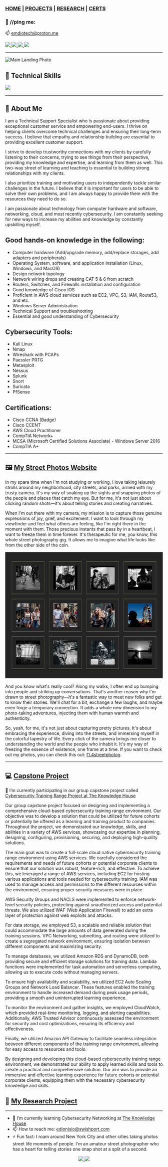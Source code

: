 
### [HOME](https://emiliedionisio.github.io/) | [PROJECTS](https://emiliedionisio.github.io/emProjects.html) | [RESEARCH](https://emiliedionisio.github.io/emResearch.html) | <!-- [RESUME ON GITPAGE](https://emiliedionisio.github.io/emtechres.html) | [RESUME PDF VERSION](EmilieDionisio-Res07302023.pdf) --> [CERTS](https://www.credly.com/users/emilie-dionisio-charriez/badges)<br /> 


### 📱 **//ping me:**
📫 emdiotech@proton.me <br />
<!-- 📲 +1.646.770.1205 -->
<p>
  <a href="https://www.linkedin.com/in/emdionisio/">
    <img src="https://skillicons.dev/icons?i=linkedin"/>
  </a>
  <a href="https://github.com/emiliedionisio">
    <img src="https://skillicons.dev/icons?i=github"/>
  </a>
  <a href="https://www.instagram.com/f1.4streetphotog/">
    <img src="https://skillicons.dev/icons?i=instagram"/>
  </a>
  <a href="https://twitter.com/emtech711">
    <img src="https://skillicons.dev/icons?i=twitter"/>
  </a>
</p>

<!-- # 🧑‍💻 -->

---







![Main Landing Photo](https://drive.google.com/uc?export=view&id=1JgZG8PanzgYb1vNJzhlf9pBgxXjbIWGK)














## 🤯 Technical Skills

<p align="left">
    <a href="https://github.com/emiliedionisio">
    <img src="https://skillicons.dev/icons?i=linux,bash,aws,github,git,docker,vim,html,markdown,wordpress,photoshop,visual studio" /></a>
</p>


<!---|  ![App Screenshot](https://drive.google.com/uc?export=view&id=1_Px6rC01N12xsDqnYvmyWORzAiwlZXLa)  |   ![App Screenshot](https://drive.google.com/uc?export=view&id=1F_FzXU7DaIzoOblHXQdz4OXzkp2pYw_j)  |    ![App Screenshot](https://drive.google.com/uc?export=view&id=1SF_Rf19mnJaVMP2AVyEiuWalSYp6diR4) |  ![App Screenshot](https://drive.google.com/uc?export=view&id=120uOb3Mj3VsCHq8deMUNFuUsdZFwCyCI)  |
| ---------------------------- | -------------------------- | --------------------- | ------------------ | --->
---

## 🚀 About Me

I am a Technical Support Specialist who is passionate about providing exceptional customer service and empowering end-users. I thrive on helping clients overcome technical challenges and ensuring their long-term success. I believe that empathy and relationship building are essential to providing excellent customer support. 

I strive to develop trustworthy connections with my clients by carefully listening to their concerns, trying to see things from their perspective, providing my knowledge and expertise, and learning from them as well. This two-way street of learning and teaching is essential to building strong relationships with my clients.

I also prioritize training and motivating users to independently tackle similar challenges in the future. I believe that it is important for users to be able to solve their own problems, and I am always happy to provide them with the resources they need to do so.

I am passionate about technology from computer hardware and software, networking, cloud, and most recently cybersecurity. I am constantly seeking for new ways to increase my abilities and knowledge by constantly upskilling myself. 

## Good hands-on knowledge in the following:
- Computer hardware (Add/upgrade memory, add/replace storages, add adapters and peripherals) 
- Operating System, software, and application installation (Linux, Windows, and MacOS)
- Design network topology
- Network wiring drops and creating CAT 5 & 6 from scratch
- Routers, Switches, and Firewalls installation and configuration
- Good knowledge of Cisco IOS
- Proficient in AWS cloud services such as EC2, VPC, S3, IAM, Route53, and etc.
- Windows Server Administration
- Technical Support and troubleshooting
- Essential and good understanding of Cybersecurity 


## Cybersecurity Tools:
- Kali Linux
- Nmap
- Wireshark with PCAPs
- Paessler PRTG
- Metasploit
- Nessus
- Splunk
- Snort
- Suricata
- PfSense

## Certifications:
- Cisco CCNA (Badge)
- Cisco CCENT
- AWS Cloud Practitioner
- CompTIA Network+
- MCSA (Microsoft Certified Solutions Associate) - Windows Server 2016
- CompTIA A+




---



## 🖼️ [My Street Photos Website](https://f14streetphotog.wixsite.com/fstopmoment) 

In my spare time when I'm  not studying or working, I love taking leisurely strolls around my neighborhood, city streets, and parks, armed with my trusty camera. It's my way of soaking up the sights and snapping photos of the people and places that catch my eye. But for me, it's not just about clicking random shots—it's about telling stories and creating narratives.

When I'm out there with my camera, my mission is to capture those genuine expressions of joy, grief, and excitement. I want to look through my viewfinder and feel what others are feeling, like I'm right there in the moment with them. Those precious instants that pass by in a heartbeat, I want to freeze them in time forever. It's therapeutic for me, you know, this whole street photography gig. It allows me to imagine what life looks like from the other side of the coin.


![Em Street Photo](https://github.com/emiliedionisio/emiliedionisio.github.io/blob/main/em-streetphotos.png)




And you know what's really cool? Along my walks, I often end up bumping into people and striking up conversations. That's another reason why I'm drawn to street photography—it's a fantastic way to meet new folks and get to know their stories. We'll chat for a bit, exchange a few laughs, and maybe even forge a temporary connection. It adds a whole new dimension to my photo-taking adventures, injecting them with human warmth and authenticity.

So, yeah, for me, it's not just about capturing pretty pictures. It's about embracing the experience, diving into the streets, and immersing myself in the colorful tapestry of life. Every click of the camera brings me closer to understanding the world and the people who inhabit it. It's my way of freezing the essence of existence, one frame at a time. If you want to check out my photos, you can check this out: [f1.4streetphotog](https://f14streetphotog.wixsite.com/fstopmoment).



<!-- ## 👩‍💻 [My Resume](https://github.com/emiliedionisio/emiliedionisio.github.io/blob/main/EmilieDionisio-Res2023%26.pdf) -->

---

## 💻 [Capstone Project](https://emiliedionisio.github.io/emProjects.html)
🔭 I’m currently participating in our group capstone project called [Cybersecurity Training Range Project at The Knowledge House](https://github.com/orgs/cybertrainingrange/repositories)


Our group capstone project focused on designing and implementing a comprehensive cloud-based cybersecurity training range environment. Our objective was to develop a solution that could be utilized for future cohorts or potentially be offered as a learning and training product to companies. Throughout the project, we demonstrated our knowledge, skills, and abilities in a variety of AWS services, showcasing our expertise in planning, designing, configuring, provisioning, securing, and deploying high-quality solutions.

The main goal was to create a full-scale cloud native cybersecurity training range environment using AWS services. We carefully considered the requirements and needs of future cohorts or potential corporate clients to ensure that our solution was robust, feature-rich, and effective. To achieve this, we leveraged a range of AWS services, including EC2 for hosting various applications and tools needed for cybersecurity training. IAM was used to manage access and permissions to the different resources within the environment, ensuring proper security measures were in place.

AWS Security Groups and NACLS were implemented to enforce network-level security policies, protecting against unauthorized access and potential threats. We also utilized WAF (Web Application Firewall) to add an extra layer of protection against web exploits and attacks.

For data storage, we employed S3, a scalable and reliable solution that could accommodate the large amounts of data generated during the training sessions. VPC Networking, subnetting, and routing were utilized to create a segregated network environment, ensuring isolation between different components and maximizing security.

To manage databases, we utilized Amazon RDS and DynamoDB, both providing secure and efficient storage solutions for training data. Lambda functions were implemented for task automation and serverless computing, allowing us to execute code without managing servers.

To ensure high availability and scalability, we utilized EC2 Auto Scaling Groups and Network Load Balancer. These features enabled the training environment to handle increased demand during peak usage periods, providing a smooth and uninterrupted learning experience.

To monitor the environment and gather insights, we employed CloudWatch, which provided real-time monitoring, logging, and alerting capabilities. Additionally, AWS Trusted Advisor continuously assessed the environment for security and cost optimizations, ensuring its efficiency and effectiveness.

Finally, we utilized Amazon API Gateway to facilitate seamless integration between different components of the training range environment, allowing for easy access to resources and tools.

By designing and developing this cloud-based cybersecurity training range environment, we demonstrated our ability to apply learned skills and tools to create a practical and comprehensive solution. Our aim was to provide an immersive and effective learning experience for future cohorts or potential corporate clients, equipping them with the necessary cybersecurity knowledge and skills. 

## 📘 [My Research Project](/emResearch.md) 

---

- 🌱 I’m currently learning Cybersecurity Networking at [The Knowledge House](https://www.theknowledgehouse.org/)
- 📫 How to reach me: edionisio@swishport.com
- ⚡ Fun fact: I roam around New York City and other cities taking photos street life moments of people. I'm an amateur street photographer who has a heart for telling stories one snap shot at a split of a second. 

<p align="center">
  <a href="https://www.linkedin.com/in/emdionisio/">
    <img src="https://skillicons.dev/icons?i=linkedin" />
  </a>  
    <a href="https://f14streetphotog.wixsite.com/fstopmoment">
    <img src="https://skillicons.dev/icons?i=instagram" />
  </a>
</p>
